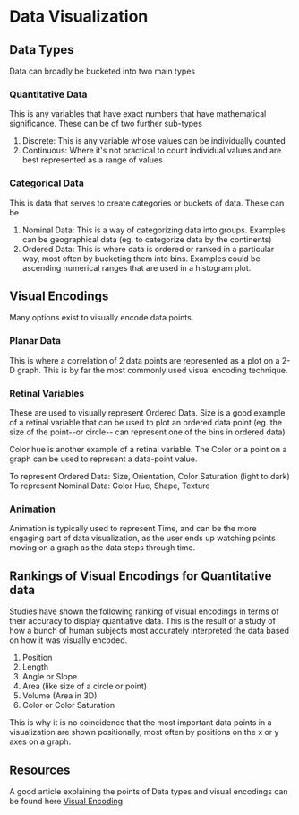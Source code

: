 # Data Visualization

## Data Types

Data can broadly be bucketed into two main types

### Quantitative Data
This is any variables that have exact numbers that have mathematical significance. These can be of two further sub-types

 1. Discrete: This is any variable whose values can be individually counted
 1. Continuous: Where it's not practical to count individual values and are best represented as a range of values
 
 
### Categorical Data
This is data that serves to create categories or buckets of data. These can be

 1. Nominal Data: This is a way of categorizing data into groups. Examples can be geographical data (eg. to categorize
 data by the continents)
 1. Ordered Data: This is where data is ordered or ranked in a particular way, most often by bucketing them into bins. 
 Examples could be ascending numerical ranges that are used in a histogram plot. 
 

## Visual Encodings

Many options exist to visually encode data points.

### Planar Data
This is where a correlation of 2 data points are represented as a plot on a 2-D graph. This is by far the most commonly
 used visual encoding technique.
 
### Retinal Variables
These are used to visually represent Ordered Data. Size is a good example of a retinal variable that can be used to plot
an ordered data point (eg. the size of the point--or circle-- can represent one of the bins in ordered data)

Color hue is another example of a retinal variable. The Color or a point on a graph can be used to represent a data-point 
value.

To represent Ordered Data: Size, Orientation, Color Saturation (light to dark)
To represent Nominal Data: Color Hue, Shape, Texture

### Animation
Animation is typically used to represent Time, and can be the more engaging part of data visualization, as the user
ends up watching points moving on a graph as the data steps through time.


## Rankings of Visual Encodings for Quantitative data
Studies have shown the following ranking of visual encodings in terms of their accuracy to display quantiative data.
This is the result of a study of how a bunch of human subjects most accurately interpreted the data based on how it
was visually encoded.

 1. Position
 1. Length
 1. Angle or Slope
 1. Area (like size of a circle or point)
 1. Volume (Area in 3D)
 1. Color or Color Saturation
 
 This is why it is no coincidence that the most important data points in a visualization are shown positionally, most
 often by positions on the x or y axes on a graph. 
 

## Resources
A good article explaining the points of Data types and visual encodings can be found here
[Visual Encoding](https://www.targetprocess.com/articles/visual-encoding/)